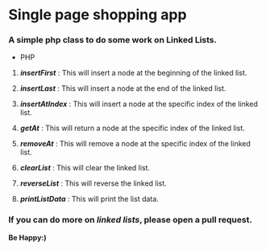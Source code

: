 # Single page shopping app

### A simple php class to do some work on Linked Lists. 

- PHP



1. _**insertFirst**_ : This will insert a node at the beginning of the linked list.


2. _**insertLast**_ : This will insert a node at the end of the linked list.
   

3. _**insertAtIndex**_ : This will insert a node at the specific index of the linked list.


4. _**getAt**_ : This will return a node at the specific index of the linked list.
   

5. _**removeAt**_ : This will remove a node at the specific index of the linked list.
   

6. _**clearList**_ : This will clear the linked list.
   

7. _**reverseList**_ : This will reverse the linked list.
   

8. _**printListData**_ : This will print the list data.


### If you can do more on _linked lists_, please open a pull request.


**Be Happy:)**